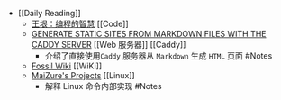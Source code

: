 - [[Daily Reading]]
	- [王垠：编程的智慧](https://www.yinwang.org/blog-cn/2015/11/21/programming-philosophy) [[Code]]
	- [GENERATE STATIC SITES FROM MARKDOWN FILES WITH THE CADDY SERVER](https://blog.thomaspuppe.de/static-sites-from-markdown-with-caddy-server) [[Web 服务器]] [[Caddy]]
		- 介绍了直接使用`Caddy` 服务器从 `Markdown` 生成 `HTML` 页面 #Notes
	- [Fossil Wiki](https://fossil-scm.org/home/doc/trunk/www/index.wiki) [[WiKi]]
	- [MaiZure's Projects](http://www.maizure.org/projects/index.html) [[Linux]]
		- 解释 Linux 命令内部实现 #Notes